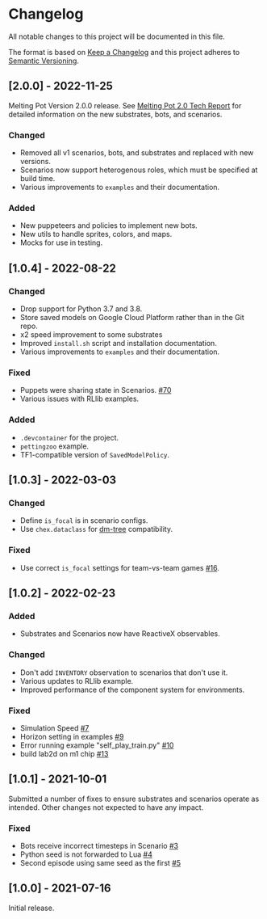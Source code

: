 # Changelog

All notable changes to this project will be documented in this file.

The format is based on [Keep a Changelog](http://keepachangelog.com/)
and this project adheres to [Semantic Versioning](http://semver.org/).


## [2.0.0] - 2022-11-25

Melting Pot Version 2.0.0 release. See
[Melting Pot 2.0 Tech Report](https://arxiv.org/abs/2211.13746)
for detailed information on the new substrates, bots, and scenarios.

### Changed

- Removed all v1 scenarios, bots, and substrates and replaced with new versions.
- Scenarios now support heterogenous roles, which must be specified at build
  time.
- Various improvements to `examples` and their documentation.

### Added

- New puppeteers and policies to implement new bots.
- New utils to handle sprites, colors, and maps.
- Mocks for use in testing.


## [1.0.4] - 2022-08-22

### Changed

- Drop support for Python 3.7 and 3.8.
- Store saved models on Google Cloud Platform rather than in the Git repo.
- x2 speed improvement to some substrates
- Improved `install.sh` script and installation documentation.
- Various improvements to `examples` and their documentation.

### Fixed

- Puppets were sharing state in Scenarios.
  [#70](https://github.com/deepmind/meltingpot/issues/70)
- Various issues with RLlib examples.

### Added

- `.devcontainer` for the project.
- `pettingzoo` example.
- TF1-compatible version of `SavedModelPolicy`.

## [1.0.3] - 2022-03-03

### Changed

- Define `is_focal` is in scenario configs.
- Use `chex.dataclass` for [dm-tree](https://github.com/deepmind/tree)
  compatibility.

### Fixed

- Use correct `is_focal` settings for team-vs-team games
  [#16](https://github.com/deepmind/meltingpot/issues/16).

## [1.0.2] - 2022-02-23

### Added

- Substrates and Scenarios now have ReactiveX observables.

### Changed

- Don't add `INVENTORY` observation to scenarios that don't use it.
- Various updates to RLlib example.
- Improved performance of the component system for environments.

### Fixed

- Simulation Speed [#7](https://github.com/deepmind/meltingpot/issues/7)
- Horizon setting in examples [#9](https://github.com/deepmind/meltingpot/issues/9)
- Error running example "self_play_train.py" [#10](https://github.com/deepmind/meltingpot/issues/10)
- build lab2d on m1 chip [#13](https://github.com/deepmind/meltingpot/issues/13)

## [1.0.1] - 2021-10-01

Submitted a number of fixes to ensure substrates and scenarios operate as
intended. Other changes not expected to have any impact.

### Fixed

- Bots receive incorrect timesteps in Scenario [#3](https://github.com/deepmind/meltingpot/issues/3)
- Python seed is not forwarded to Lua [#4](https://github.com/deepmind/meltingpot/issues/4)
- Second episode using same seed as the first [#5](https://github.com/deepmind/meltingpot/issues/5)

## [1.0.0] - 2021-07-16

Initial release.
